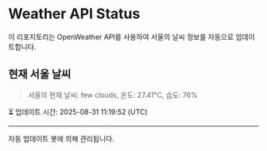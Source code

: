 
# Weather API Status

이 리포지토리는 OpenWeather API를 사용하여 서울의 날씨 정보를 자동으로 업데이트합니다.

## 현재 서울 날씨
> 서울의 현재 날씨: few clouds, 온도: 27.41°C, 습도: 76%

⏳ 업데이트 시간: 2025-08-31 11:19:52 (UTC)

---
자동 업데이트 봇에 의해 관리됩니다.
